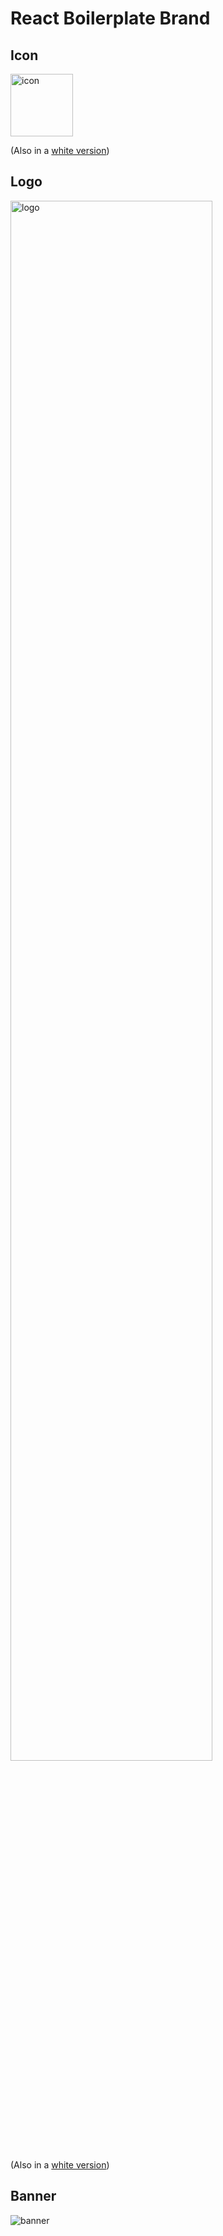 # React Boilerplate Brand

## Icon

<img src="assets/icon.png" height="100" alt="icon" />

<br />

(Also in a [white version](assets/icon-white.svg))

## Logo

<img src="assets/logo.png" alt="logo" width="80%" align="center" />

<br />

(Also in a [white version](assets/logo-white.svg))

## Banner

![banner](assets/banner-metal.jpg)

